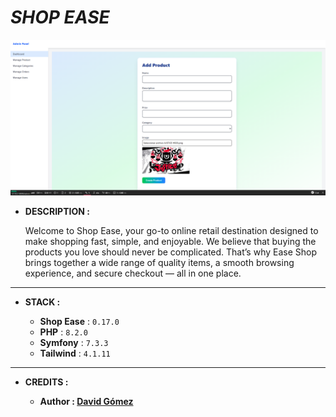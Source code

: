 # _SHOP EASE_

![THUMBNAIL](resources/img/Thumbnail.png)

- **DESCRIPTION :**

  Welcome to Shop Ease, your go-to online retail destination designed to make shopping fast, simple, and enjoyable. We believe that buying the products you love should never be complicated. That’s why Ease Shop brings together a wide range of quality items, a smooth browsing experience, and secure checkout — all in one place.

---

- **STACK :**

  - **Shop Ease** : `0.17.0`
  - **PHP** : `8.2.0`
  - **Symfony** : `7.3.3`
  - **Tailwind** : `4.1.11`

---

- **CREDITS :**

  - **Author : [David Gómez](https://github.com/DavidGomezToca)**
